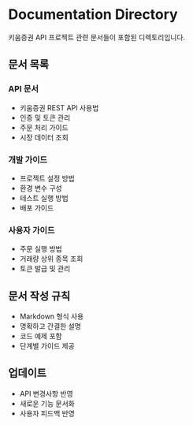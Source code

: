 # Documentation Directory

키움증권 API 프로젝트 관련 문서들이 포함된 디렉토리입니다.

## 문서 목록

### API 문서

- 키움증권 REST API 사용법
- 인증 및 토큰 관리
- 주문 처리 가이드
- 시장 데이터 조회

### 개발 가이드

- 프로젝트 설정 방법
- 환경 변수 구성
- 테스트 실행 방법
- 배포 가이드

### 사용자 가이드

- 주문 실행 방법
- 거래량 상위 종목 조회
- 토큰 발급 및 관리

## 문서 작성 규칙

- Markdown 형식 사용
- 명확하고 간결한 설명
- 코드 예제 포함
- 단계별 가이드 제공

## 업데이트

- API 변경사항 반영
- 새로운 기능 문서화
- 사용자 피드백 반영
